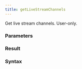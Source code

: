 ```yaml
---
title: getLiveStreamChannels
---
```


Get live stream channels. User-only.


### Parameters 



### Result 



### Syntax





